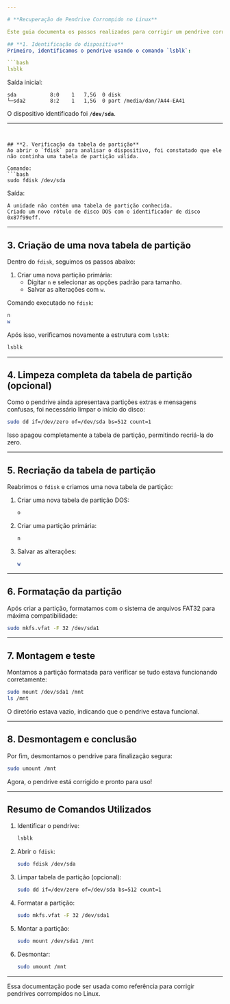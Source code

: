 ```yaml
---

# **Recuperação de Pendrive Corrompido no Linux**

Este guia documenta os passos realizados para corrigir um pendrive corrompido no Linux. Ele cobre desde a análise inicial até a recriação da tabela de partição e formatação.

## **1. Identificação do dispositivo**
Primeiro, identificamos o pendrive usando o comando `lsblk`:

```bash
lsblk
```

Saída inicial:
```
sda           8:0    1   7,5G  0 disk 
└─sda2        8:2    1   1,5G  0 part /media/dan/7A44-EA41
```

O dispositivo identificado foi **`/dev/sda`**.

---
```


## **2. Verificação da tabela de partição**
Ao abrir o `fdisk` para analisar o dispositivo, foi constatado que ele não continha uma tabela de partição válida.

Comando:
```bash
sudo fdisk /dev/sda
```

Saída:
```
A unidade não contém uma tabela de partição conhecida.
Criado um novo rótulo de disco DOS com o identificador de disco 0x87f99eff.
```

---

## **3. Criação de uma nova tabela de partição**
Dentro do `fdisk`, seguimos os passos abaixo:

1. Criar uma nova partição primária:
   - Digitar `n` e selecionar as opções padrão para tamanho.
   - Salvar as alterações com `w`.

Comando executado no `fdisk`:
```bash
n
w
```

Após isso, verificamos novamente a estrutura com `lsblk`:
```bash
lsblk
```

---

## **4. Limpeza completa da tabela de partição (opcional)**
Como o pendrive ainda apresentava partições extras e mensagens confusas, foi necessário limpar o início do disco:

```bash
sudo dd if=/dev/zero of=/dev/sda bs=512 count=1
```

Isso apagou completamente a tabela de partição, permitindo recriá-la do zero.

---

## **5. Recriação da tabela de partição**
Reabrimos o `fdisk` e criamos uma nova tabela de partição:

1. Criar uma nova tabela de partição DOS:
   ```bash
   o
   ```
2. Criar uma partição primária:
   ```bash
   n
   ```
3. Salvar as alterações:
   ```bash
   w
   ```

---

## **6. Formatação da partição**
Após criar a partição, formatamos com o sistema de arquivos FAT32 para máxima compatibilidade:

```bash
sudo mkfs.vfat -F 32 /dev/sda1
```

---

## **7. Montagem e teste**
Montamos a partição formatada para verificar se tudo estava funcionando corretamente:

```bash
sudo mount /dev/sda1 /mnt
ls /mnt
```

O diretório estava vazio, indicando que o pendrive estava funcional.

---

## **8. Desmontagem e conclusão**
Por fim, desmontamos o pendrive para finalização segura:

```bash
sudo umount /mnt
```

Agora, o pendrive está corrigido e pronto para uso!

---

## **Resumo de Comandos Utilizados**

1. Identificar o pendrive:
   ```bash
   lsblk
   ```

2. Abrir o `fdisk`:
   ```bash
   sudo fdisk /dev/sda
   ```

3. Limpar tabela de partição (opcional):
   ```bash
   sudo dd if=/dev/zero of=/dev/sda bs=512 count=1
   ```

4. Formatar a partição:
   ```bash
   sudo mkfs.vfat -F 32 /dev/sda1
   ```

5. Montar a partição:
   ```bash
   sudo mount /dev/sda1 /mnt
   ```

6. Desmontar:
   ```bash
   sudo umount /mnt
   ```

---

Essa documentação pode ser usada como referência para corrigir pendrives corrompidos no Linux.
